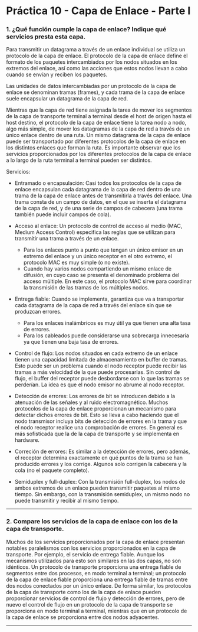 # Práctica 10 - Capa de Enlace - Parte I

### 1. ¿Qué función cumple la capa de enlace? Indique qué servicios presta esta capa.

Para transmitir un datagrama a través de un enlace individual se utiliza un protocolo de la capa de enlace. El protocolo de la capa de enlace define el formato de los paquetes intercambiados por los nodos situados en los extremos del enlace, así como las acciones que estos nodos llevan a cabo cuando se envían y reciben los paquetes.

Las unidades de datos intercambiadas por un protocolo de la capa de enlace se denominan tramas (frames), y cada trama de la capa de enlace suele encapsular un datagrama de la capa de red.

Mientras que la capa de red tiene asignada la tarea de mover los segmentos de la capa de transporte terminal a terminal desde el host de origen hasta el host destino, el protocolo de la capa de enlace tiene la tarea nodo a nodo, algo más simple, de mover los datagramas de la capa de red a través de un único enlace dentro de una ruta. Un mismo datagrama de la capa de enlace puede ser transportado por diferentes protocolos de la capa de enlace en los distintos enlaces que forman la ruta. Es importante observar que los servicios proporcionados por los diferentes protocolos de la capa de enlace a lo largo de la ruta terminal a terminal pueden ser distintos.

Servicios:

* Entramado o encapsulación: Casi todos los protocolos de la capa de enlace encapsulan cada datagrama de la capa de red dentro de una trama de la capa de enlace antes de transmitirla a través del enlace. Una trama consta de un campo de datos, en el que se inserta el datagrama de la capa de red, y de una serie de campos de cabecera (una trama también puede incluir campos de cola).

* Acceso al enlace: Un protocolo de control de acceso al medio (MAC, Medium Access Control) especifica las reglas que se utilizan para transmitir una trama a través de un enlace.
  * Para los enlaces punto a punto que tengan un único emisor en un extremo del enlace y un único receptor en el otro extremo, el protocolo MAC es muy simple (o no existe).
  * Cuando hay varios nodos compartiendo un mismo enlace de difusión, en cuyo caso se presenta el denominado problema del acceso múltiple. En este caso, el protocolo MAC sirve para coordinar la transmisión de las tramas de los múltiples nodos.

* Entrega fiable: Cuando se implementa, garantiza que va a transportar cada datagrama de la capa de red a través del enlace sin que se produzcan errores.
  * Para los enlaces inalámbricos es muy útil ya que tienen una alta tasa de errores.
  * Para los cableados puede considerarse una sobrecarga innecesaria ya que tienen una baja tasa de errores.

* Control de flujo: Los nodos situados en cada extremo de un enlace tienen una capacidad limitada de almacenamiento en buffer de tramas. Esto puede ser un problema cuando el nodo receptor puede recibir las tramas a más velocidad de la que puede procesarlas. Sin control de flujo, el buffer del receptor puede desbordarse con lo que las tramas se perderían. La idea es que el nodo emisor no abrume al nodo receptor.

* Detección de errores: Los errores de bit se introducen debido a la atenuación de las señales y al ruido electromagnético. Muchos protocolos de la capa de enlace proporcionan un mecanismo para detectar dichos errores de bit. Esto se lleva a cabo haciendo que el nodo transmisor incluya bits de detección de errores en la trama y que el nodo receptor realice una comprobación de errores. En general es más sofisticada que la de la capa de transporte y se implementa en hardware.

* Correción de errores: Es similar a la detección de errores, pero además, el receptor determina exactamente en qué puntos de la trama se han producido errores y los corrige. Algunos solo corrigen la cabecera y la cola (no el paquete completo).

* Semiduplex y full-duplex: Con la transmisión full-duplex, los nodos de ambos extremos de un enlace pueden transmitir paquetes al mismo tiempo. Sin embargo, con la transmisión semiduplex, un mismo nodo no puede transmitir y recibir al mismo tiempo.

---

### 2. Compare los servicios de la capa de enlace con los de la capa de transporte.

Muchos de los servicios proporcionados por la capa de enlace presentan notables paralelismos con los servicios proporcionados en la capa de transporte. Por ejemplo, el servicio de entrega fiable. Aunque los mecanismos utilizados para esto son similares en las dos capas, no son idénticos. Un protocolo de transporte proporciona una entrega fiable de segmentos entre dos procesos, en modo terminal a terminal; un protocolo de la capa de enlace fiable proporciona una entrega fiable de tramas entre dos nodos conectados por un único enlace. De forma similar, los protocolos de la capa de transporte como los de la capa de enlace pueden proporcionar servicios de control de flujo y detección de errores, pero de nuevo el control de flujo en un protocolo de la capa de transporte se proporciona en modo terminal a terminal, mientras que en un protocolo de la capa de enlace se proporciona entre dos nodos adyacentes.

---

